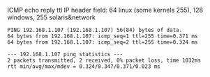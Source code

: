 ICMP echo reply ttl IP header field: 64 linux (some kernels 255), 128 windows, 255 solaris&network
```
PING 192.168.1.107 (192.168.1.107) 56(84) bytes of data.
64 bytes from 192.168.1.107: icmp_seq=1 ttl=255 time=0.371 ms
64 bytes from 192.168.1.107: icmp_seq=2 ttl=255 time=0.324 ms

--- 192.168.1.107 ping statistics ---
2 packets transmitted, 2 received, 0% packet loss, time 1032ms
rtt min/avg/max/mdev = 0.324/0.347/0.371/0.023 ms
```

